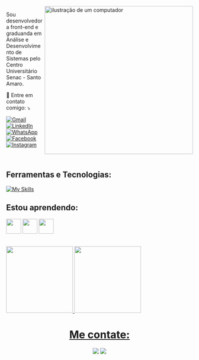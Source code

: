 <img src="https://raw.githubusercontent.com/MicaelliMedeiros/micaellimedeiros/master/image/computer-illustration.png" alt="ilustração de um computador" min-width="400px" max-width="400px" width="400px" align="right">

<p align="left"> 
  Sou desenvolvedora front-end e graduanda em Análise e Desenvolvimento de Sistemas pelo Centro Universitário Senac - Santo Amaro.<br>
</p>

<p align="left">
  💌 Entre em contato comigo: ⤵️
</p>

<p align="left">
  <a href="#" title="Gmail">
  <img src="https://img.shields.io/badge/-Gmail-FF0000?style=flat-square&labelColor=FF0000&logo=gmail&logoColor=white&link=LINK-DO-SEU-GMAIL" alt="Gmail"/></a>
  <a href="#" title="LinkedIn">
  <img src="https://img.shields.io/badge/-Linkedin-0e76a8?style=flat-square&logo=Linkedin&logoColor=white&link=LINK-DO-SEU-LINKEDIN" alt="LinkedIn"/></a>
  <a href="#" title="WhatsApp">
  <img src="https://img.shields.io/badge/-WhatsApp-25d366?style=flat-square&labelColor=25d366&logo=whatsapp&logoColor=white&link=API-DO-SEU-WHATSAPP" alt="WhatsApp"/></a>
  <a href="#" title="Facebook">
  <img src="https://img.shields.io/badge/-Facebook-3b5998?style=flat-square&labelColor=3b5998&logo=facebook&logoColor=white&link=LINK-DO-SEU-FACEBOOK" alt="Facebook"/></a>
  <a href="#" title="Instagram">
  <img src="https://img.shields.io/badge/-Instagram-DF0174?style=flat-square&labelColor=DF0174&logo=instagram&logoColor=white&link=LINK-DO-SEU-INSTAGRAM" alt="Instagram"/></a>
</p>

<br>
<h2>Ferramentas e Tecnologias:</h2>

[![My Skills](https://skillicons.dev/icons?i=js,html,css,angular,linux,eclipse,figma,git,github,idea,java,mysql,nodejs,react,ts,vscode)](https://skillicons.dev)
          

<h2>Estou aprendendo: </h2>

<img src="https://cdn.jsdelivr.net/gh/devicons/devicon@latest/icons/javascript/javascript-original.svg"  width="40" height="40"/> <img src="https://cdn.jsdelivr.net/gh/devicons/devicon@latest/icons/java/java-original.svg"  width="40" height="40"/> <img src="https://cdn.jsdelivr.net/gh/devicons/devicon@latest/icons/mysql/mysql-original.svg"  width="40" height="40"/>

<br>

<div>
<a href="https://github.com/nicolictn">
<img loading="lazy" height="180em" src="https://github-readme-stats.vercel.app/api/top-langs/?username=nicolictn&layout=compact&langs_count=7&theme=dracula"/>
<img loading="lazy" height="180em" src="https://github-readme-stats.vercel.app/api?username=nicolictn&show_icons=true&theme=dracula&include_all_commits=true&count_private=true"/>
</div>

<h1 align="center">Me contate:</h1>
                                          
<div align="center">
  <a href = "mailto:nicolictn@gmail.com"><img loading="lazy" src="https://img.shields.io/badge/Gmail-D14836?style=for-the-badge&logo=gmail&logoColor=white" target="_blank"></a>
  <a href="https://linkedin.com/in/nicolicaetano" target="_blank"><img src="https://img.shields.io/badge/-LinkedIn-%230077B5?style=for-the-badge&logo=linkedin&logoColor=white" target="_blank"></a>
</div>  
